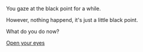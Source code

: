 You gaze at the black point for a while. 

However, nothing happend, it's just a little black point.

What do you do now?

[Open your eyes](../../marshmallow.md)